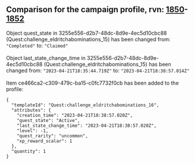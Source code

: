 ## Comparison for the campaign profile, rvn: [1850](https://github.com/PRO100KatYT/FortniteProfileRevisions/tree/main/profiles/campaign/1850%20campaign.json)-[1852](https://github.com/PRO100KatYT/FortniteProfileRevisions/tree/main/profiles/campaign/1852%20campaign.json)

Object quest_state in 3255e556-d2b7-48dc-8d9e-4ec5d10cbc88 (Quest:challenge_eldritchabominations_15) has been changed from: `"Completed"` to: `"Claimed"`
<br><br>
Object last_state_change_time in 3255e556-d2b7-48dc-8d9e-4ec5d10cbc88 (Quest:challenge_eldritchabominations_15) has been changed from: `"2023-04-21T18:35:44.719Z"` to: `"2023-04-21T18:38:57.014Z"`
<br><br>
Item ce466ca2-c309-479c-ba15-c0fc7732f0cb has been added to the profile:

```
{
  "templateId": "Quest:challenge_eldritchabominations_16",
  "attributes": {
    "creation_time": "2023-04-21T18:38:57.020Z",
    "quest_state": "Active",
    "last_state_change_time": "2023-04-21T18:38:57.020Z",
    "level": -1,
    "quest_rarity": "uncommon",
    "xp_reward_scalar": 1
  },
  "quantity": 1
}
```

<br><br>
